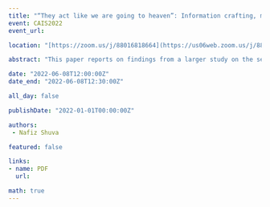 ```yaml
---
title: "“They act like we are going to heaven”: Information crafting, misinformation, and settlement of Bangladeshi immigrants in Canada"
event: CAIS2022
event_url: 

location: "[https://zoom.us/j/88016818664](https://us06web.zoom.us/j/88016818664?wd=bWlEMk1oZ3FyWTVFNXZISUh4dlZJdz09)"

abstract: "This paper reports on findings from a larger study on the settlement information behaviour of Bangladeshi immigrants to Canada. This study uses a mixed method approach, including semi-structured interviews (n=60) and surveys (n=205) with Bangladeshi immigrants who arrived in Canada between 1971 and 2017. The author discusses the new concept of information crafting by exploring the information immigrants received from immigration consultants in Bangladesh and the Immigration, Refugees and Citizenship Canada (IRCC). The study reports negative consequences of selective information in newcomers’ settlement in Canada, primarily positive information about life in Canada, sometimes with exaggeration and falsifications."

date: "2022-06-08T12:00:00Z"
date_end: "2022-06-08T12:30:00Z"

all_day: false

publishDate: "2022-01-01T00:00:00Z"

authors:
 - Nafiz Shuva

featured: false

links:
- name: PDF
  url:

math: true
---
```


